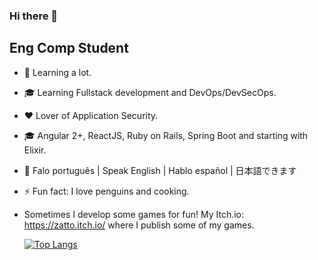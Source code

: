 ### Hi there 👋

## Eng Comp Student

- 🌱 Learning a lot.
- 🎓 Learning Fullstack development and DevOps/DevSecOps.
- ❤️ Lover of Application Security.
- 🎓 Angular 2+, ReactJS, Ruby on Rails, Spring Boot and starting with Elixir.
- 📙 Falo português | Speak English | Hablo español | 日本語できます
- ⚡ Fun fact: I love penguins and cooking.
- Sometimes I develop some games for fun! My Itch.io: https://zatto.itch.io/ where I publish some of my games.


  [![Top Langs](https://github-readme-stats.vercel.app/api/top-langs/?username=gfujii-cmd&layout=compact)](https://github.com/anuraghazra/github-readme-stats)

